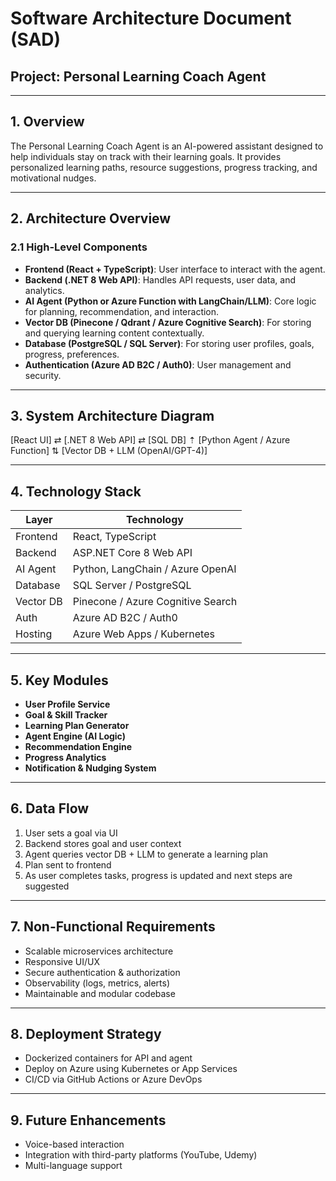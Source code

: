 # Software Architecture Document (SAD)
## Project: Personal Learning Coach Agent

---

## 1. Overview

The Personal Learning Coach Agent is an AI-powered assistant designed to help individuals stay on track with their learning goals. It provides personalized learning paths, resource suggestions, progress tracking, and motivational nudges.

---

## 2. Architecture Overview

### 2.1 High-Level Components

- **Frontend (React + TypeScript)**: User interface to interact with the agent.
- **Backend (.NET 8 Web API)**: Handles API requests, user data, and analytics.
- **AI Agent (Python or Azure Function with LangChain/LLM)**: Core logic for planning, recommendation, and interaction.
- **Vector DB (Pinecone / Qdrant / Azure Cognitive Search)**: For storing and querying learning content contextually.
- **Database (PostgreSQL / SQL Server)**: For storing user profiles, goals, progress, preferences.
- **Authentication (Azure AD B2C / Auth0)**: User management and security.

---

## 3. System Architecture Diagram
[React UI] ⇄ [.NET 8 Web API] ⇄ [SQL DB]
⇡
[Python Agent / Azure Function]
⇅
[Vector DB + LLM (OpenAI/GPT-4)]


---

## 4. Technology Stack

| Layer       | Technology                    |
|-------------|-------------------------------|
| Frontend    | React, TypeScript             |
| Backend     | ASP.NET Core 8 Web API        |
| AI Agent    | Python, LangChain / Azure OpenAI |
| Database    | SQL Server / PostgreSQL       |
| Vector DB   | Pinecone / Azure Cognitive Search |
| Auth        | Azure AD B2C / Auth0          |
| Hosting     | Azure Web Apps / Kubernetes   |

---

## 5. Key Modules

- **User Profile Service**
- **Goal & Skill Tracker**
- **Learning Plan Generator**
- **Agent Engine (AI Logic)**
- **Recommendation Engine**
- **Progress Analytics**
- **Notification & Nudging System**

---

## 6. Data Flow

1. User sets a goal via UI
2. Backend stores goal and user context
3. Agent queries vector DB + LLM to generate a learning plan
4. Plan sent to frontend
5. As user completes tasks, progress is updated and next steps are suggested

---

## 7. Non-Functional Requirements

- Scalable microservices architecture
- Responsive UI/UX
- Secure authentication & authorization
- Observability (logs, metrics, alerts)
- Maintainable and modular codebase

---

## 8. Deployment Strategy

- Dockerized containers for API and agent
- Deploy on Azure using Kubernetes or App Services
- CI/CD via GitHub Actions or Azure DevOps

---

## 9. Future Enhancements

- Voice-based interaction
- Integration with third-party platforms (YouTube, Udemy)
- Multi-language support
